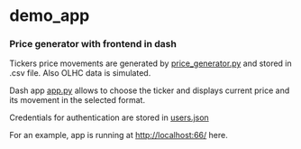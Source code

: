 # demo_app
### Price generator with frontend in dash

Tickers price movements are generated by [price_generator.py](/price_generator.py) and stored in .csv file. Also OLHC data is simulated.

Dash app [app.py](/app.py) allows to choose the ticker and displays current price and its movement in the selected format.

Credentials for authentication are stored in [users.json](/ins/users.json)

For an example, app is running at [http://localhost:66/](localhost:66) here.
